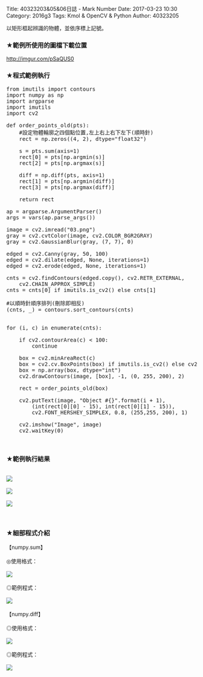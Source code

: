 Title: 40323203&05&06日誌 -  Mark Number
Date: 2017-03-23 10:30
Category: 2016g3
Tags: Kmol & OpenCV & Python
Author: 40323205

以矩形框起辨識的物體，並依序標上記號。


<!-- PELICAN_END_SUMMARY -->


<h3>★範例所使用的圖檔下載位置</h3>
<a href="http://imgur.com/pSaQUS0"> http://imgur.com/pSaQUS0 </a>
</br>

<h3>★程式範例執行</h3>

<pre class="brush: bash">
from imutils import contours
import numpy as np
import argparse
import imutils
import cv2
 
def order_points_old(pts):
    #設定物體輪廓之四個點位置,左上右上右下左下(順時針)
	rect = np.zeros((4, 2), dtype="float32")

	s = pts.sum(axis=1)
	rect[0] = pts[np.argmin(s)]
	rect[2] = pts[np.argmax(s)]
 
	diff = np.diff(pts, axis=1)
	rect[1] = pts[np.argmin(diff)]
	rect[3] = pts[np.argmax(diff)]

	return rect

ap = argparse.ArgumentParser()
args = vars(ap.parse_args())
 
image = cv2.imread("03.png")
gray = cv2.cvtColor(image, cv2.COLOR_BGR2GRAY)
gray = cv2.GaussianBlur(gray, (7, 7), 0)
 
edged = cv2.Canny(gray, 50, 100)
edged = cv2.dilate(edged, None, iterations=1)
edged = cv2.erode(edged, None, iterations=1)

cnts = cv2.findContours(edged.copy(), cv2.RETR_EXTERNAL,
	cv2.CHAIN_APPROX_SIMPLE)
cnts = cnts[0] if imutils.is_cv2() else cnts[1]

#以順時針順序排列(刪除即相反)
(cnts, _) = contours.sort_contours(cnts)


for (i, c) in enumerate(cnts):

	if cv2.contourArea(c) < 100:
		continue
 
	box = cv2.minAreaRect(c)
	box = cv2.cv.BoxPoints(box) if imutils.is_cv2() else cv2.boxPoints(box)
	box = np.array(box, dtype="int")
	cv2.drawContours(image, [box], -1, (0, 255, 200), 2)

	rect = order_points_old(box)

	cv2.putText(image, "Object #{}".format(i + 1),
		(int(rect[0][0] - 15), int(rect[0][1] - 15)),
		cv2.FONT_HERSHEY_SIMPLEX, 0.8, (255,255, 200), 1)
 
	cv2.imshow("Image", image)
	cv2.waitKey(0)
</pre>
</br>
<h3>★範例執行結果</h3>
</br>
<img src="http://i.imgur.com/ba1iTGT.png">
</br>
</br>
<img src="http://i.imgur.com/N3YDrXP.png">
</br>
</br>
<img src="http://i.imgur.com/iyCA4By.png">
</br>
</br>
</br>

<h3>★細部程式介紹</h3>
【numpy.sum】
</br>
</br>
◎使用格式：
</br>
</br>
<img src="http://i.imgur.com/nFmBGRe.png">
</br>
</br>
◎範例程式：
</br>
</br>
<img src="http://i.imgur.com/JrkElRH.png">
</br>
</br>
【numpy.diff】
</br>
</br>
◎使用格式：
</br>
</br>
<img src="http://i.imgur.com/casg6ha.png">
</br>
</br>
◎範例程式：
</br>
</br>
<img src="http://i.imgur.com/8Z7jhoW.png">
</br>